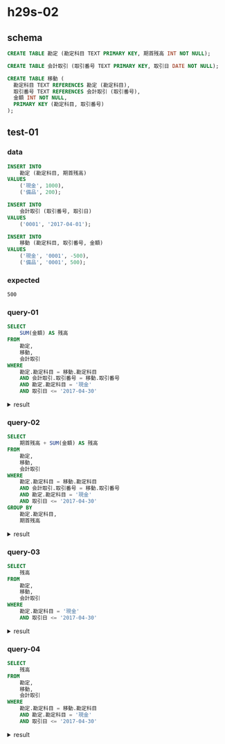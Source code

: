 # h29s-02

## schema

```sql
CREATE TABLE 勘定 (勘定科目 TEXT PRIMARY KEY, 期首残高 INT NOT NULL);

CREATE TABLE 会計取引 (取引番号 TEXT PRIMARY KEY, 取引日 DATE NOT NULL);

CREATE TABLE 移動 (
  勘定科目 TEXT REFERENCES 勘定 (勘定科目),
  取引番号 TEXT REFERENCES 会計取引 (取引番号),
  金額 INT NOT NULL,
  PRIMARY KEY (勘定科目, 取引番号)
);
```

## test-01

### data

```sql
INSERT INTO
    勘定 (勘定科目, 期首残高)
VALUES
    ('現金', 1000),
    ('備品', 200);

INSERT INTO
    会計取引 (取引番号, 取引日)
VALUES
    ('0001', '2017-04-01');

INSERT INTO
    移動 (勘定科目, 取引番号, 金額)
VALUES
    ('現金', '0001', -500),
    ('備品', '0001', 500);
```

### expected

```txt
500
```

### query-01

```sql
SELECT
    SUM(金額) AS 残高
FROM
    勘定,
    移動,
    会計取引
WHERE
    勘定.勘定科目 = 移動.勘定科目
    AND 会計取引.取引番号 = 移動.取引番号
    AND 勘定.勘定科目 = '現金'
    AND 取引日 <= '2017-04-30'
```

<details>
<summary>result</summary>
❌ WA: expected `500` but got `-500`
</details>

### query-02

```sql
SELECT
    期首残高 + SUM(金額) AS 残高
FROM
    勘定,
    移動,
    会計取引
WHERE
    勘定.勘定科目 = 移動.勘定科目
    AND 会計取引.取引番号 = 移動.取引番号
    AND 勘定.勘定科目 = '現金'
    AND 取引日 <= '2017-04-30'
GROUP BY
    勘定.勘定科目,
    期首残高
```

<details>
<summary>result</summary>
✅ AC
</details>

### query-03

```sql
SELECT
    残高
FROM
    勘定,
    移動,
    会計取引
WHERE
    勘定.勘定科目 = '現金'
    AND 取引日 <= '2017-04-30'
```

<details>
<summary>result</summary>
❌ RE: `column "残高" does not exist`
</details>

### query-04

```sql
SELECT
    残高
FROM
    勘定,
    移動,
    会計取引
WHERE
    勘定.勘定科目 = 移動.勘定科目
    AND 勘定.勘定科目 = '現金'
    AND 取引日 <= '2017-04-30'
```

<details>
<summary>result</summary>
❌ RE: `column "残高" does not exist`
</details>

